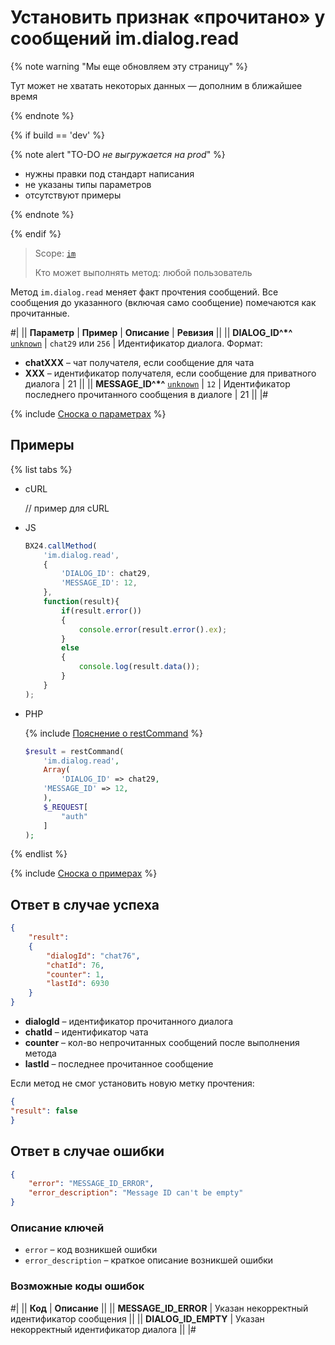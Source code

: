 # Установить признак «прочитано» у сообщений im.dialog.read

{% note warning "Мы еще обновляем эту страницу" %}

Тут может не хватать некоторых данных — дополним в ближайшее время

{% endnote %}

{% if build == 'dev' %}

{% note alert "TO-DO _не выгружается на prod_" %}

- нужны правки под стандарт написания
- не указаны типы параметров
- отсутствуют примеры

{% endnote %}

{% endif %}

> Scope: [`im`](../../scopes/permissions.md)
>
> Кто может выполнять метод: любой пользователь

Метод `im.dialog.read` меняет факт прочтения сообщений. Все сообщения до указанного (включая само сообщение) помечаются как прочитанные.

#|
|| **Параметр** | **Пример** | **Описание** | **Ревизия** ||
|| **DIALOG_ID^*^**
[`unknown`](../../data-types.md) | `chat29`
или
`256` | Идентификатор диалога. Формат:
- **chatXXX** – чат получателя, если сообщение для чата
- **XXX** – идентификатор получателя, если сообщение для приватного диалога | 21 ||
|| **MESSAGE_ID^*^**
[`unknown`](../../data-types.md) | `12` | Идентификатор последнего прочитанного сообщения в диалоге | 21 ||
|#

{% include [Сноска о параметрах](../../../_includes/required.md) %}

## Примеры 

{% list tabs %}

- cURL

    // пример для cURL

- JS

    ```js
    BX24.callMethod(
        'im.dialog.read',
        {
            'DIALOG_ID': chat29,
            'MESSAGE_ID': 12,
        },
        function(result){
            if(result.error())
            {
                console.error(result.error().ex);
            }
            else
            {
                console.log(result.data());
            }
        }
    );
    ```

- PHP

    {% include [Пояснение о restCommand](../_includes/rest-command.md) %}

    ```php
    $result = restCommand(
        'im.dialog.read',
        Array(
            'DIALOG_ID' => chat29,
        'MESSAGE_ID' => 12,
        ),
        $_REQUEST[
            "auth"
        ]
    );
    ```

{% endlist %}

{% include [Сноска о примерах](../../../_includes/examples.md) %}

## Ответ в случае успеха

```json
{
    "result":
    {
        "dialogId": "chat76",
        "chatId": 76,
        "counter": 1,
        "lastId": 6930
    }
}
```

- **dialogId** – идентификатор прочитанного диалога
- **chatId** – идентификатор чата
- **counter** – кол-во непрочитанных сообщений после выполнения метода
- **lastId** – последнее прочитанное сообщение

Если метод не смог установить новую метку прочтения:

```json
{
"result": false
}
```

## Ответ в случае ошибки

```json
{
    "error": "MESSAGE_ID_ERROR",
    "error_description": "Message ID can't be empty"
}
```

### Описание ключей

- `error` – код возникшей ошибки
- `error_description` – краткое описание возникшей ошибки

### Возможные коды ошибок

#|
|| **Код** | **Описание** ||
|| **MESSAGE_ID_ERROR** | Указан некорректный идентификатор сообщения ||
|| **DIALOG_ID_EMPTY** | Указан некорректный идентификатор диалога ||
|#